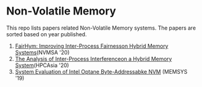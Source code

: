 # Non-Volatile Memory
This repo lists papers related Non-Volatile Memory systems. The papers are sorted based on year published.


1. [FairHym: Improving Inter-Process Fairnesson Hybrid Memory Systems](https://ieeexplore.ieee.org/abstract/document/9188184)(NVMSA '20)
2. [The Analysis of Inter-Process Interferenceon a Hybrid Memory System](https://dl.acm.org/doi/pdf/10.1145/3373271.3373272?casa_token=ID5euA57qncAAAAA:3ZBdIwtSdgP4rCA_rjU6PlfnKqY558NFOuiCZm_iYAUyYgx4RQhflV41MdBauBkqJnMNUmTMjR3AGA)(HPCAsia '20)
3. [System Evaluation of Intel Optane Byte-Addressabke NVM](https://dl.acm.org/doi/pdf/10.1145/3357526.3357568) (MEMSYS '19)